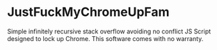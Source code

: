 # JustFuckMyChromeUpFam
Simple infinitely recursive stack overflow avoiding no conflict JS Script designed to lock up Chrome. This software comes with no warranty.
